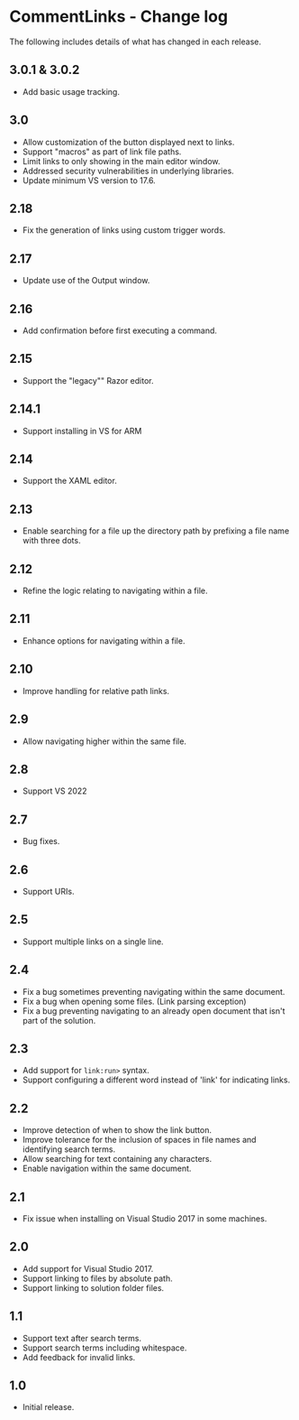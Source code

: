 # CommentLinks - Change log

The following includes details of what has changed in each release.

## 3.0.1 & 3.0.2

- Add basic usage tracking.

## 3.0

- Allow customization of the button displayed next to links.
- Support "macros" as part of link file paths.
- Limit links to only showing in the main editor window.
- Addressed security vulnerabilities in underlying libraries.
- Update minimum VS version to 17.6.

## 2.18

- Fix the generation of links using custom trigger words.

## 2.17

- Update use of the Output window.

## 2.16

- Add confirmation before first executing a command.

## 2.15

- Support the "legacy"" Razor editor.

## 2.14.1

- Support installing in VS for ARM

## 2.14

- Support the XAML editor.

## 2.13

- Enable searching for a file up the directory path by prefixing a file name with three dots.

## 2.12

- Refine the logic relating to navigating within a file.

## 2.11

- Enhance options for navigating within a file.

## 2.10

- Improve handling for relative path links.

## 2.9

- Allow navigating higher within the same file.

## 2.8

- Support VS 2022

## 2.7

- Bug fixes.

## 2.6

- Support URIs.

## 2.5

- Support multiple links on a single line.

## 2.4

- Fix a bug sometimes preventing navigating within the same document.
- Fix a bug when opening some files. (Link parsing exception)
- Fix a bug preventing navigating to an already open document that isn't part of the solution.

## 2.3

- Add support for `link:run>` syntax.
- Support configuring a different word instead of 'link' for indicating links.

## 2.2

- Improve detection of when to show the link button.
- Improve tolerance for the inclusion of spaces in file names and identifying search terms.
- Allow searching for text containing any characters.
- Enable navigation within the same document.

## 2.1

- Fix issue when installing on Visual Studio 2017 in some machines.

## 2.0

- Add support for Visual Studio 2017.
- Support linking to files by absolute path.
- Support linking to solution folder files.

## 1.1

- Support text after search terms.
- Support search terms including whitespace.
- Add feedback for invalid links.

## 1.0

- Initial release.
